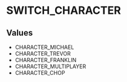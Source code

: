 # SWITCH_CHARACTER

## Values
* CHARACTER_MICHAEL
* CHARACTER_TREVOR
* CHARACTER_FRANKLIN
* CHARACTER_MULTIPLAYER
* CHARACTER_CHOP